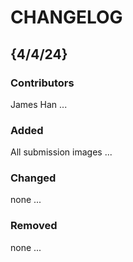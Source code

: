 # CHANGELOG

## {4/4/24}
### Contributors
James Han
...

### Added
All submission images
...

### Changed
none
...

### Removed
none
...